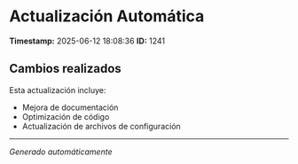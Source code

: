 # Actualización Automática

**Timestamp:** 2025-06-12 18:08:36
**ID:** 1241

## Cambios realizados

Esta actualización incluye:
- Mejora de documentación
- Optimización de código
- Actualización de archivos de configuración

---
*Generado automáticamente*
